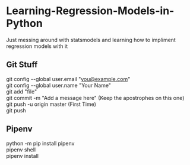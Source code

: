 # Learning-Regression-Models-in-Python
Just messing around with statsmodels and learning how to impliment regression models with it 

## Git Stuff
git config --global user.email "you@example.com"\
git config --global user.name "Your Name"\
git add "file"\
git commit -m "Add a message here" (Keep the apostrophes on this one)\
git push -u origin master (First Time)\
git push

## Pipenv
python -m pip install pipenv \
pipenv shell \
pipenv install
